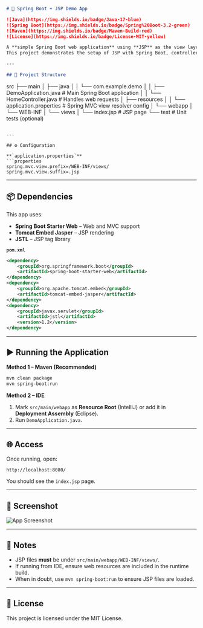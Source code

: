 
```markdown
# 🚀 Spring Boot + JSP Demo App

![Java](https://img.shields.io/badge/Java-17-blue)
![Spring Boot](https://img.shields.io/badge/Spring%20Boot-3.2-green)
![Maven](https://img.shields.io/badge/Maven-Build-red)
![License](https://img.shields.io/badge/License-MIT-yellow)

A **simple Spring Boot web application** using **JSP** as the view layer.  
This project demonstrates the setup of JSP with Spring Boot, controller mappings, and basic web page rendering.

---

## 📂 Project Structure

```

src
├── main
│   ├── java
│   │    └── com.example.demo
│   │         ├── DemoApplication.java   # Main Spring Boot application
│   │         └── HomeController.java    # Handles web requests
│   ├── resources
│   │    └── application.properties      # Spring MVC view resolver config
│   └── webapp
│        └── WEB-INF
│             └── views
│                  └── index.jsp         # JSP page
└── test                                  # Unit tests (optional)

````

---

## ⚙️ Configuration

**`application.properties`**
```properties
spring.mvc.view.prefix=/WEB-INF/views/
spring.mvc.view.suffix=.jsp
````

---

## 📦 Dependencies

This app uses:

* **Spring Boot Starter Web** – Web and MVC support
* **Tomcat Embed Jasper** – JSP rendering
* **JSTL** – JSP tag library

**`pom.xml`**

```xml
<dependency>
    <groupId>org.springframework.boot</groupId>
    <artifactId>spring-boot-starter-web</artifactId>
</dependency>
<dependency>
    <groupId>org.apache.tomcat.embed</groupId>
    <artifactId>tomcat-embed-jasper</artifactId>
</dependency>
<dependency>
    <groupId>javax.servlet</groupId>
    <artifactId>jstl</artifactId>
    <version>1.2</version>
</dependency>
```

---

## ▶️ Running the Application

**Method 1 – Maven (Recommended)**

```bash
mvn clean package
mvn spring-boot:run
```

**Method 2 – IDE**

1. Mark `src/main/webapp` as **Resource Root** (IntelliJ) or add it in **Deployment Assembly** (Eclipse).
2. Run `DemoApplication.java`.

---

## 🌐 Access

Once running, open:

```
http://localhost:8080/
```

You should see the `index.jsp` page.

---

## 📸 Screenshot

![App Screenshot](https://via.placeholder.com/800x400.png?text=Spring+Boot+JSP+Demo)

---

## 📌 Notes

* JSP files **must** be under `src/main/webapp/WEB-INF/views/`.
* If running from IDE, ensure web resources are included in the runtime build.
* When in doubt, use `mvn spring-boot:run` to ensure JSP files are loaded.

---

## 📝 License

This project is licensed under the MIT License.
